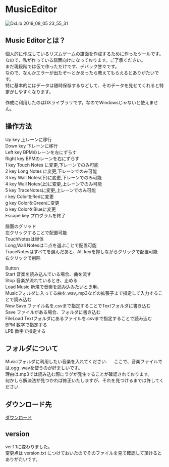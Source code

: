 # MusicEditor
![DxLib 2019_08_05 23_55_31](https://user-images.githubusercontent.com/28126083/62473908-b6daee00-b7dc-11e9-8bcd-14084261d470.png)


## Music Editorとは？

個人的に作成しているリズムゲームの譜面を作成するために作ったツールです。  
なので、私が作っている譜面向けになっております。ご了承ください。  
まだ現段階では仮で作っただけです、デバック甘々です。  
なので、なんかエラーが出たぞ～とかあったら教えてもらえるとありがたいです。  
特に基本的にはデータは随時保存するなどして、そのデータを見せてくれると特定がしやすくなります。  

作成に利用したのはDXライブラリです。なのでWindowsじゃないと使えません。

## 操作方法
Up key    上レーンに移行  
Down key  下レーンに移行  
Left key  BPMのレーンを左にずらす  
Right key BPMのレーンを右にずらす  
1 key     Touch Notes に変更,下レーンでのみ可能  
2 key     Long Notes に変更,下レーンでのみ可能  
3 key     Wall Notes(下)に変更,下レーンでのみ可能  
4 key     Wall Notes(上)に変更,上レーンでのみ可能  
5 key     TraceNotesに変更,上レーンでのみ可能  
r key     ColorをRedに変更  
g key     ColorをGreenに変更  
b key     ColorをBlueに変更  
Escape key プログラムを終了

譜面のグリッド   
左クリックすることで配置可能  
TouchNotesは単体  
Long,Wall Notesは二点を選ぶことで配置可能  
TraceNotesはすべてを選んだあと、Alt keyを押しながらクリックで配置可能  
右クリックで削除  

Button  
Start 音楽を読み込んでいる場合、曲を流す  
Stop 音楽が流れているとき、止める  
Load Music 新規で音楽を読み込みたいとき用。  
Musicフォルダに入ってる曲を.wav,.mp3などの拡張子まで指定して入力することで読み込む  
New Save ファイル名を.csvまで指定することでTextフォルダに書き込む  
Save ファイルがある場合、フォルダに書き込む  
FileLoad Textフォルダにあるファイルを.csvまで指定することで読み込む  
BPM 数字で指定する  
LPB 数字で指定する  

## フォルダについて
Musicフォルダに利用したい音楽を入れてください.  　
ここで、音楽ファイルでは.ogg .wavを使うのが好ましいです。  
理由は.mp3では読み込む際にラグが発生することが確認されております。  
何かしら解決法が見つかれば修正いたしますが、それを見つけるまでは許してください

## ダウンロード先
[ダウンロード](https://www.amazon.co.jp/clouddrive/share/SVdQDmULyGnoGjBfcSkNkrlcbCXbsyWqrfzxpfJtJfk)

## version
ver.1.1に変わりました。  
変更点は version.txt につけておいたのでそのファイルを見て確認して頂けるとありがたいです。
